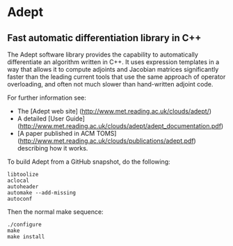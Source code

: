 # Adept
## Fast automatic differentiation library in C++

The Adept software library provides the capability to automatically differentiate an algorithm written in C++.
It uses expression templates in a way that allows it to compute adjoints and Jacobian matrices significantly
faster than the leading current tools that use the same approach of operator overloading, and often not much
slower than hand-written adjoint code.

For further information see:
* The [Adept web site] (http://www.met.reading.ac.uk/clouds/adept/)
* A detailed [User Guide] (http://www.met.reading.ac.uk/clouds/adept/adept_documentation.pdf)
* [A paper published in ACM TOMS] (http://www.met.reading.ac.uk/clouds/publications/adept.pdf) describing how it works.

To build Adept from a GitHub snapshot, do the following:

    libtoolize
    aclocal
    autoheader
    automake --add-missing
    autoconf

Then the normal make sequence:

    ./configure
    make
    make install